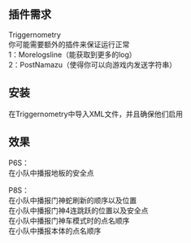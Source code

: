 ## 插件需求  
Triggernometry  
你可能需要额外的插件来保证运行正常  
1：Morelogsline（能获取到更多的log）  
2：PostNamazu（使得你可以向游戏内发送字符串）  

## 安装
在Triggernometry中导入XML文件，并且确保他们启用

## 效果 
  
P6S：  
在小队中播报地板的安全点  
  
P8S：  
在小队中播报门神蛇刷新的顺序以及位置  
在小队中播报门神4连跳跃的位置以及安全点  
在小队中播报门神车模式时的点名顺序  
在小队中播报本体的点名顺序  



